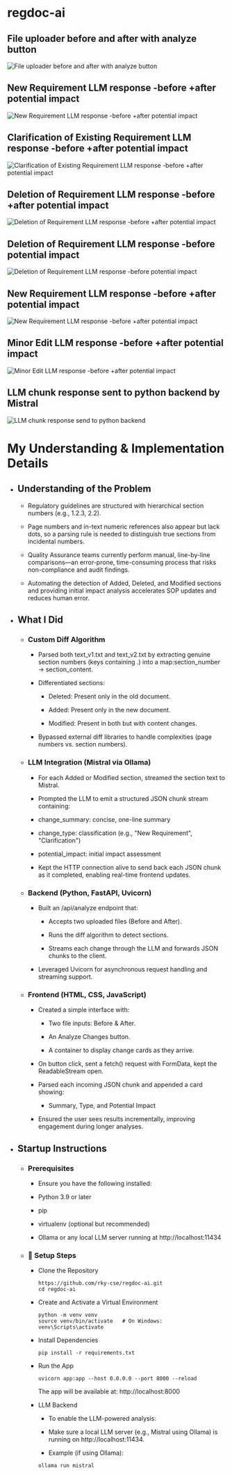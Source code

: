 # regdoc-ai

## File uploader before and after with analyze button

![File uploader before and after with analyze button](files/img1.png)


## New Requirement LLM response -before +after potential impact

![New Requirement LLM response -before +after potential impact](files/img2.png)

## Clarification of Existing Requirement LLM response -before +after potential impact
![Clarification of Existing Requirement LLM response -before +after potential impact](files/img3.png)

## Deletion of Requirement LLM response -before +after potential impact
![Deletion of Requirement LLM response -before +after potential impact](files/img4.png)

## Deletion of Requirement LLM response -before potential impact
![Deletion of Requirement LLM response -before potential impact](files/img5.png)

## New Requirement LLM response -before +after potential impact
![New Requirement LLM response -before +after potential impact](files/img6.png)

## Minor Edit LLM response -before +after potential impact
![Minor Edit LLM response -before +after potential impact](files/img7.png)

## LLM chunk response sent to python backend by Mistral
![LLM chunk response send to python backend](files/img8.png)


# My Understanding & Implementation Details

- ## Understanding of the Problem

    - Regulatory guidelines are structured with hierarchical section numbers (e.g., 1.2.3, 2.2).

    - Page numbers and in-text numeric references also appear but lack dots, so a parsing rule is needed to distinguish true sections from incidental numbers.

    - Quality Assurance teams currently perform manual, line-by-line comparisons—an error-prone, time-consuming process that risks non-compliance and audit findings.

    - Automating the detection of Added, Deleted, and Modified sections and providing initial impact analysis accelerates SOP updates and reduces human error.

- ## What I Did

  - ### Custom Diff Algorithm

      - Parsed both text_v1.txt and text_v2.txt by extracting genuine section numbers (keys containing .) into a map:section_number → section_content.

      - Differentiated sections:

          - Deleted: Present only in the old document.

          - Added: Present only in the new document.

          - Modified: Present in both but with content changes.

       - Bypassed external diff libraries to handle complexities (page numbers vs. section numbers).

  - ### LLM Integration (Mistral via Ollama)

       - For each Added or Modified section, streamed the section text to Mistral.

       - Prompted the LLM to emit a structured JSON chunk stream containing:
        
       - change_summary: concise, one-line summary
        
       - change_type: classification (e.g., "New Requirement", "Clarification")
        
       - potential_impact: initial impact assessment
        
       - Kept the HTTP connection alive to send back each JSON chunk as it completed, enabling real-time frontend updates.
        
  - ### Backend (Python, FastAPI, Uvicorn)
        
       - Built an /api/analyze endpoint that:
        
          - Accepts two uploaded files (Before and After).

          - Runs the diff algorithm to detect sections.

          - Streams each change through the LLM and forwards JSON chunks to the client.

       - Leveraged Uvicorn for asynchronous request handling and streaming support.

   - ### Frontend (HTML, CSS, JavaScript)

     - Created a simple interface with:

       - Two file inputs: Before & After.

       - An Analyze Changes button.

       - A container to display change cards as they arrive.

     - On button click, sent a fetch() request with FormData, kept the ReadableStream open.

     - Parsed each incoming JSON chunk and appended a card showing:

       - Summary, Type, and Potential Impact

      - Ensured the user sees results incrementally, improving engagement during longer analyses.

- ##  Startup Instructions
  - ### Prerequisites
    - Ensure you have the following installed:

    - Python 3.9 or later

    - pip

    - virtualenv (optional but recommended)

    - Ollama or any local LLM server running at http://localhost:11434

  - ### 🔧 Setup Steps
     - Clone the Repository
        ```  
        https://github.com/rky-cse/regdoc-ai.git
        cd regdoc-ai
        ```
    - Create and Activate a Virtual Environment
        ```
        python -m venv venv
        source venv/bin/activate   # On Windows: venv\Scripts\activate
        ```
    - Install Dependencies

        ```
        pip install -r requirements.txt
        ```
    - Run the App

        ```
        uvicorn app:app --host 0.0.0.0 --port 8000 --reload
        
        ```
        The app will be available at: http://localhost:8000

    -  LLM Backend
        - To enable the LLM-powered analysis:

        - Make sure a local LLM server (e.g., Mistral using Ollama) is running on http://localhost:11434.

        - Example (if using Ollama):
        ```
        ollama run mistral
        ```

